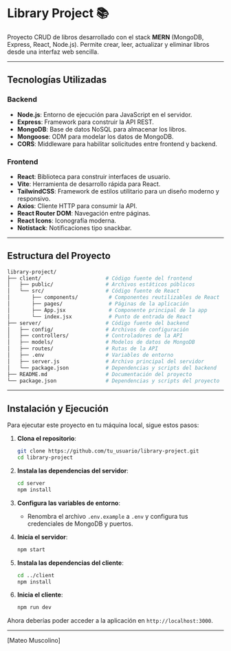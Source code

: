 ﻿# Library Project 📚

Proyecto CRUD de libros desarrollado con el stack **MERN** (MongoDB, Express, React, Node.js). Permite crear, leer, actualizar y eliminar libros desde una interfaz web sencilla.

---

## Tecnologías Utilizadas

### Backend
- **Node.js**: Entorno de ejecución para JavaScript en el servidor.
- **Express**: Framework para construir la API REST.
- **MongoDB**: Base de datos NoSQL para almacenar los libros.
- **Mongoose**: ODM para modelar los datos de MongoDB.
- **CORS**: Middleware para habilitar solicitudes entre frontend y backend.

### Frontend
- **React**: Biblioteca para construir interfaces de usuario.
- **Vite**: Herramienta de desarrollo rápida para React.
- **TailwindCSS**: Framework de estilos utilitario para un diseño moderno y responsivo.
- **Axios**: Cliente HTTP para consumir la API.
- **React Router DOM**: Navegación entre páginas.
- **React Icons**: Iconografía moderna.
- **Notistack**: Notificaciones tipo snackbar.

---

## Estructura del Proyecto

```bash
library-project/
├── client/                     # Código fuente del frontend
│   ├── public/                 # Archivos estáticos públicos
│   └── src/                    # Código fuente de React
│       ├── components/          # Componentes reutilizables de React
│       ├── pages/               # Páginas de la aplicación
│       ├── App.jsx              # Componente principal de la app
│       └── index.jsx            # Punto de entrada de React
├── server/                     # Código fuente del backend
│   ├── config/                 # Archivos de configuración
│   ├── controllers/            # Controladores de la API
│   ├── models/                 # Modelos de datos de MongoDB
│   ├── routes/                 # Rutas de la API
│   ├── .env                    # Variables de entorno
│   ├── server.js               # Archivo principal del servidor
│   └── package.json            # Dependencias y scripts del backend
├── README.md                   # Documentación del proyecto
└── package.json                # Dependencias y scripts del proyecto
```

---

## Instalación y Ejecución

Para ejecutar este proyecto en tu máquina local, sigue estos pasos:

1. **Clona el repositorio**:
   ```bash
   git clone https://github.com/tu_usuario/library-project.git
   cd library-project
   ```

2. **Instala las dependencias del servidor**:
   ```bash
   cd server
   npm install
   ```

3. **Configura las variables de entorno**:
   - Renombra el archivo `.env.example` a `.env` y configura tus credenciales de MongoDB y puertos.

4. **Inicia el servidor**:
   ```bash
   npm start
   ```

5. **Instala las dependencias del cliente**:
   ```bash
   cd ../client
   npm install
   ```

6. **Inicia el cliente**:
   ```bash
   npm run dev
   ```

Ahora deberías poder acceder a la aplicación en `http://localhost:3000`.

---
[Mateo Muscolino]
